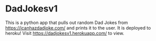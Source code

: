# DadJokesv1
This is a python app that pulls out random Dad Jokes from https://icanhazdadjoke.com/ and prints it to the user.
It is deployed to heroku! Visit https://dadjokesv1.herokuapp.com/ to view.
